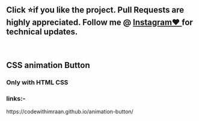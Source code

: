 <h2>Click ⭐if you like the project. Pull Requests are highly appreciated. Follow me @  <a href="http://www.instagram.com/codewithimraan">Instagram❤️ </a> for technical updates. </h2><br>
 <h2>CSS animation Button </h2> <be>
<h3>Only with HTML CSS </h3>
<h3 >links:-</h3>
https://codewithimraan.github.io/animation-button/
